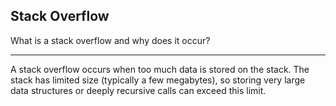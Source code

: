 ## Stack Overflow

What is a stack overflow and why does it occur?

---

A stack overflow occurs when too much data is stored on the stack. The stack has limited size (typically a few megabytes), so storing very large data structures or deeply recursive calls can exceed this limit.

